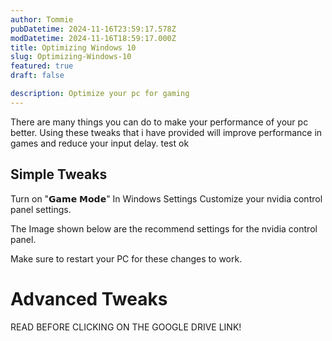 ```yaml
---
author: Tommie
pubDatetime: 2024-11-16T23:59:17.578Z
modDatetime: 2024-11-16T18:59:17.000Z
title: Optimizing Windows 10
slug: Optimizing-Windows-10
featured: true
draft: false

description: Optimize your pc for gaming
---
```


There are many things you can do to make your performance of your pc better. Using these tweaks that i have provided will improve performance in games and reduce your input delay. test ok

## Simple Tweaks

Turn on "𝗚𝗮𝗺𝗲 𝗠𝗼𝗱𝗲" In Windows Settings
Customize your nvidia control panel settings.

The Image shown below are the recommend settings for the nvidia control panel. 

Make sure to restart your PC for these changes to work.

# Advanced Tweaks

READ BEFORE CLICKING ON THE GOOGLE DRIVE LINK!